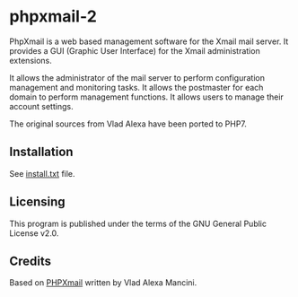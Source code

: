 # phpxmail-2

PhpXmail is a web based management software for the Xmail mail server. It provides a GUI (Graphic User Interface) for the Xmail administration extensions.

It allows the administrator of the mail server to perform configuration management and monitoring tasks. It allows the postmaster for each domain to perform management functions. It allows users to manage their account settings.

The original sources from Vlad Alexa have been ported to PHP7.

## Installation 

See [install.txt](https://github.com/morphoiz/phpxmail-2/blob/master/install.txt) file.

## Licensing

This program is published under the terms of the GNU General Public License v2.0.

## Credits

Based on [PHPXmail](https://sourceforge.net/projects/phpxmail/) written by Vlad Alexa Mancini.
